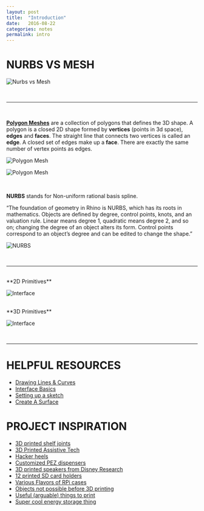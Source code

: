 ```yaml
---
layout: post
title:  "Introduction"
date:   2016-08-22
categories: notes
permalink: intro
---
```



# NURBS VS MESH

![Nurbs vs Mesh](/form-fall-16/assets/nurbsvsmesh.jpg)

<!-- In 3D modeling, it is important to understand the kind of model that you are working with.  --><br>

______________________

<br>

**[Polygon Meshes](http://softimage.wiki.softimage.com/xsidocs/poly_basic_PolygonMeshes.htm)** are a collection of polygons that defines the 3D shape. A polygon is a closed 2D shape formed by **vertices** (points in 3d space), **edges** and **faces**. The straight line that connects two vertices is called an **edge**. A closed set of edges make up a **face**. There are exactly the same number of vertex points as edges.

![Polygon Mesh](/form-fall-16/assets/polygonmesh.png)

![Polygon Mesh](/form-fall-16/assets/mesh_overview.png)

<br>

**NURBS** stands for Non-uniform rational basis spline.

“The foundation of geometry in Rhino is NURBS, which has its roots in mathematics. Objects are defined by degree, control points, knots, and an valuation rule. Linear means degree 1, quadratic means degree 2, and so on; changing the degree of an object alters its form. Control points correspond to an object’s degree and can be edited to change the shape.”

![NURBS](/form-fall-16/assets/controlpoints.png)

<br>

______________________

<!-- # RHINO INTERFACE BASICS

![Interface](/form-fall-16/assets/interface.png)

Here's a helpful video on the [MAC Rhino Interface](https://vimeo.com/128160449) -->

<br>
**2D Primitives**

![Interface](/form-fall-16/assets/2dprimitives.png)

<br>
**3D Primitives**

![Interface](/form-fall-16/assets/3dprimitives.png)




<br>

______________________

# HELPFUL RESOURCES

+ [Drawing Lines & Curves](http://docs.mcneel.com/rhino/5/help/en-us/seealso/sak_curve.htm)
+ [Interface Basics](https://vimeo.com/116299652)
+ [Setting up a sketch](https://vimeo.com/116361054)
+ [Create A Surface](https://vimeo.com/116361055)

# PROJECT INSPIRATION

+ [3D printed shelf joints](https://www.behance.net/gallery/Print-To-Build-3D-printed-joint-collection/27812109)
+ [3D Printed Assistive Tech](https://3dprint.com/126214/103dp-devices-for-the-disabled/)
+ [Hacker heels](http://www.3ders.org/articles/20150824-redditor-sexycyborg-designs-3d-printed-shoes-filled-with-penetration-test-kit.html) 
+ [Customized PEZ dispensers](http://newatlas.com/3d-printed-pez-dispensers/26018/pictures#4)
+ [3D printed speakers from Disney Research](https://3dprint.com/2846/disney-3d-printed-speakers/)
+ [12 printed SD card holders](https://all3dp.com/awesome-3d-printed-sd-card-holders/)
+ [Various Flavors of RPi cases](https://all3dp.com/7-best-raspberry-pi-cases-to-3d-print/)
+ [Objects not possible before 3D printing](http://gizmodo.com/objects-that-couldnt-be-made-before-3d-printers-existed-1718072112)
+ [Useful (arguable) things to print](https://all3dp.com/cool-things-to-3d-print-useful/)
+ [Super cool energy storage thing](https://3dprint.com/87346/3d-printed-wind-energy-gravity/)
